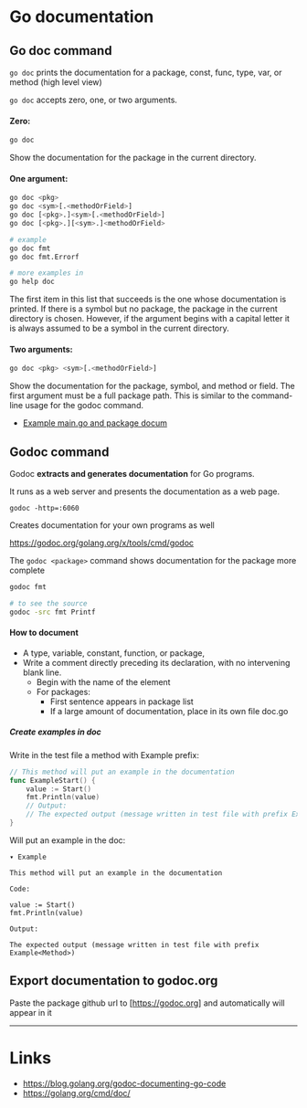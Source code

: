 # Go documentation

## Go doc command

`go doc` prints the documentation for a package, const, func, type, var, or method (high level view)

`go doc` accepts zero, one, or two arguments.

#### Zero:

```bash
go doc
```

Show the documentation for the package in the current directory.

#### One argument:

```bash
go doc <pkg>
go doc <sym>[.<methodOrField>]
go doc [<pkg>.]<sym>[.<methodOrField>]
go doc [<pkg>.][<sym>.]<methodOrField>

# example 
go doc fmt
go doc fmt.Errorf

# more examples in
go help doc 
```
The first item in this list that succeeds is the one whose documentation is printed. If there is a symbol but no package, the package in the current directory is chosen. However, if the argument begins with a capital letter it is always assumed to be a symbol in the current directory.

#### Two arguments:
```bash
go doc <pkg> <sym>[.<methodOrField>]
```
Show the documentation for the package, symbol, and method or field. The first argument must be a full package path. This is similar to the command-line usage for the godoc command.

- [Example main.go and package docum](../src/14-godoc/main.go)


## Godoc command

Godoc **extracts and generates documentation** for Go programs.

It runs as a web server and presents the documentation as a web page.

`godoc -http=:6060`

Creates documentation for your own programs as well

https://godoc.org/golang.org/x/tools/cmd/godoc

The `godoc <package>` command shows documentation for the package more complete 

```bash
godoc fmt

# to see the source
godoc -src fmt Printf
```

#### How to document 
- A type, variable, constant, function, or package, 
- Write a comment directly preceding its declaration, with no intervening blank line.
    - Begin with the name of the element
    - For packages: 
        - First sentence appears in package list
        - If a large amount of documentation, place in its own file doc.go

##### Create examples in doc
Write in the test file a method with Example prefix:

```go
// This method will put an example in the documentation
func ExampleStart() {
    value := Start()
    fmt.Println(value)
    // Output:
    // The expected output (message written in test file with prefix Example<Method>)
}
```

Will put an example in the doc:

```
▾ Example

This method will put an example in the documentation

Code:

value := Start()
fmt.Println(value)

Output:

The expected output (message written in test file with prefix Example<Method>)
```

## Export documentation to godoc.org
Paste the package github url to [https://godoc.org] and automatically will appear in it   

[https://godoc.org]: https://godoc.org

---

# Links
- https://blog.golang.org/godoc-documenting-go-code
- https://golang.org/cmd/doc/
